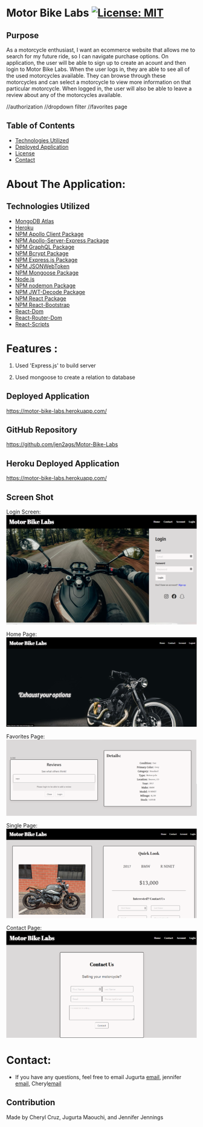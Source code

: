 # Motor Bike Labs  [![License: MIT](https://img.shields.io/github/license/CailinBellWold/Book-Search-Engine?style=plastic)](https://opensource.org/licenses/MIT)

## Purpose
As a motorcycle enthusiast, I want an ecommerce website that allows me to search for my future ride, so I can navigate purchase options. On application, the user will be able to sign up to create an acount and then login to Motor Bike Labs. When the user logs in, they are able to see all of the used motorcycles available. They can browse through these motorcycles and can select a motorcycle to view more information on that particular motorcycle. When logged in, the user will also be able to leave a review about any of the motorcycles available.

//authorization
//dropdown filter
//favorites page


## Table of Contents
- [Technologies Utilized](#Technologies)
- [Deployed Application](#Deployed)
- [License](#MIT)
- [Contact](#Contact)


# About The Application:
  


## Technologies Utilized
- [MongoDB Atlas](https://www.mongodb.com/cloud/atlas)
- [Heroku](https://www.heroku.com)
- [NPM Apollo Client Package](https://www.npmjs.com/package/stripe)
- [NPM Apollo-Server-Express Package](https://www.npmjs.com/package/apollo-server-express)
- [NPM GraphQL Package](https://www.npmjs.com/package/graphql)
- [NPM Bcrypt Package](https://www.npmjs.com/package/bcrypt)
- [NPM Express.js Package](https://www.npmjs.com/package/express)
- [NPM JSONWebToken](https://www.npmjs.com/package/jsonwebtoken)
- [NPM Mongoose Package](https://www.npmjs.com/package/mongoose)
- [Node.js](https://nodejs.org/en/)
- [NPM nodemon Package](https://www.npmjs.com/package/nodemon)
- [NPM JWT-Decode Package](https://www.npmjs.com/package/jwt-decode)
- [NPM React Package](https://www.npmjs.com/package/react)
- [NPM React-Bootstrap](https://www.npmjs.com/package/react-bootstrap)
- [React-Dom](https://www.npmjs.com/package/react-dom)
- [React-Router-Dom](https://www.npmjs.com/package/react-router-dom)
- [React-Scripts](https://www.npmjs.com/package/react-scripts)


# Features :

1. Used 'Express.js' to build server

2. Used mongoose to create a relation to database 



## Deployed Application

https://motor-bike-labs.herokuapp.com/



## GitHub Repository
https://github.com/jen2ags/Motor-Bike-Labs

## Heroku Deployed Application
https://motor-bike-labs.herokuapp.com/


## Screen Shot
Login Screen:
![Screenshot](images/5.png)

Home Page:
![Screenshot ](images/1.png)

Favorites Page:
![Screenshot](images/4.png)

Single Page:
![Screenshot](images/3.png)

Contact Page:
![Screenshot](images/6.png)

# Contact:

* If you have any questions, feel free to email Jugurta [email](mailto:djigo.maouchi@yahoo.com),  jennifer [email](mailto:), Cheryl[email](mailto:)


## Contribution
Made by Cheryl Cruz, Jugurta Maouchi, and Jennifer Jennings
